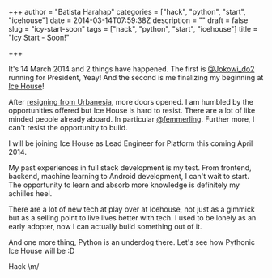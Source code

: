 +++
author = "Batista Harahap"
categories = ["hack", "python", "start", "icehouse"]
date = 2014-03-14T07:59:38Z
description = ""
draft = false
slug = "icy-start-soon"
tags = ["hack", "python", "start", "icehouse"]
title = "Icy Start - Soon!"

+++


It's 14 March 2014 and 2 things have happened. The first is [@Jokowi_do2](https://twitter.com/jokowi_do2) running for President, Yeay! And the second is me finalizing my beginning at [Ice House](http://icehousecorp.com/)!

After [resigning from Urbanesia](http://bango29.com/thank-you-urbanesia/), more doors opened. I am humbled by the opportunities offered but Ice House is hard to resist. There are a lot of like minded people already aboard. In particular [@femmerling](https://twitter.com/femmerling). Further more, I can't resist the opportunity to build.

I will be joining Ice House as Lead Engineer for Platform this coming April 2014.

My past experiences in full stack development is my test. From frontend, backend, machine learning to Android development, I can't wait to start. The opportunity to learn and absorb more knowledge is definitely my achilles heel.

There are a lot of new tech at play over at Icehouse, not just as a gimmick but as a selling point to live lives better with tech. I used to be lonely as an early adopter, now I can actually build something out of it.

And one more thing, Python is an underdog there. Let's see how Pythonic Ice House will be :D

Hack \m/